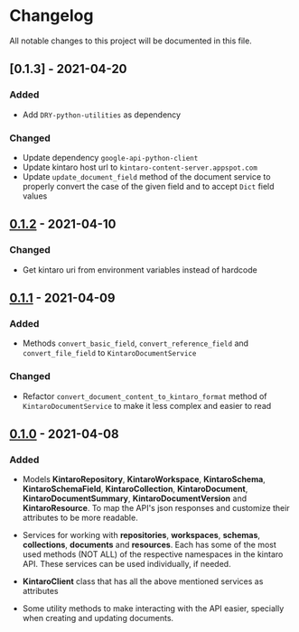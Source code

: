 # Changelog

All notable changes to this project will be documented in this file.

## [0.1.3] - 2021-04-20
### Added
- Add `DRY-python-utilities` as dependency

### Changed
- Update dependency `google-api-python-client`
- Update kintaro host url to `kintaro-content-server.appspot.com`
- Update `update_document_field` method of the document service to properly convert the case
of the given field and to accept `Dict` field values


## [0.1.2] - 2021-04-10

### Changed
- Get kintaro uri from environment variables instead of hardcode

## [0.1.1] - 2021-04-09

### Added
- Methods `convert_basic_field`, `convert_reference_field` and `convert_file_field` to `KintaroDocumentService`

### Changed
- Refactor `convert_document_content_to_kintaro_format` method of `KintaroDocumentService` to make
  it less complex and easier to read


## [0.1.0] - 2021-04-08

### Added

- Models **KintaroRepository**, **KintaroWorkspace**, **KintaroSchema**, **KintaroSchemaField**, **KintaroCollection**, **KintaroDocument**, **KintaroDocumentSummary**, **KintaroDocumentVersion** and **KintaroResource**. To map the API's json responses and customize their attributes to be more readable.


- Services for working with **repositories**, **workspaces**, **schemas**, **collections**, **documents** and **resources**. Each has some of the most used methods (NOT ALL) of the respective namespaces in the kintaro API.
These services can be used individually, if needed.


- **KintaroClient** class that has all the above mentioned services as attributes


- Some utility methods to make interacting with the API easier, specially when creating and updating documents.

[0.1.2]: https://github.com/monthero/kintaro-api-client/compare/v0.1.2...v0.1.3
[0.1.2]: https://github.com/monthero/kintaro-api-client/compare/v0.1.1...v0.1.2
[0.1.1]: https://github.com/monthero/kintaro-api-client/compare/v0.1.0...v0.1.1
[0.1.0]: https://github.com/monthero/kintaro-api-client/releases/tag/v0.1.0
